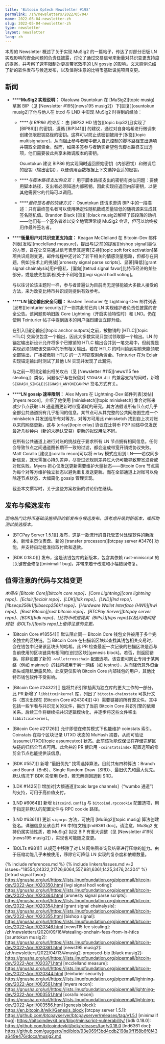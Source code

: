 ```yaml
---
title: 'Bitcoin Optech Newsletter #198'
permalink: /zh/newsletters/2022/05/04/
name: 2022-05-04-newsletter-zh
slug: 2022-05-04-newsletter-zh
type: newsletter
layout: newsletter
lang: zh
---
```

本周的 Newsletter 概述了关于实现 MuSig2 的一篇帖子，传达了对部分旧版 LN 实现影响的安全问题的负责任披露，讨论了通过交易信号来衡量对共识变更支持度的提案，并考察了速率限制对更高带宽效率的 LN gossip 的影响。文末照例总结了新的软件发布与候选发布，以及值得注意的比特币基础设施项目变更。

## 新闻

- **<!--musig2-implementation-notes-->****MuSig2 实现说明：** Olaoluwa Osuntokun 在 [MuSig2][topic musig] 草案 BIP（见 [Newsletter #195][news195 musig2]）下[回复][osuntokun musig2]了他与他人在 btcd 与 LND 中实现 MuSig2 时得到的经验：

  - **<!--interaction-with-bip86-->***与 BIP86 的交互：* 由 [BIP32 HD 钱包][topic bip32]且实现了 [BIP86][] 的密钥，遵循 [BIP341][] 的建议，通过对自身哈希进行微调来创建仅限密钥路径的密钥。这样可以防止该密钥被用于[多签][topic multisignature]，从而阻止参与者暗中嵌入自己控制的脚本路径支出选项并窃取全部资金。然而，如果多签参与者确实希望包含脚本路径支出选项，他们需要彼此共享未微调版本的密钥。

    Osuntokun 建议 BIP86 的实现同时返回原始密钥（内部密钥）和微调后的密钥（输出密钥），以便调用函数根据上下文选择合适的密钥。

  - **<!--interaction-with-scriptpath-spends-->***与脚本路径支出的交互：* 用于脚本路径支出的密钥有类似问题：要使用脚本路径，支出者必须知道内部密钥。因此实现应返回内部密钥，以便其他需要它的代码可以调用。

  - **<!--shortcut-for-final-signer-->***最终签名者的快捷方式：* Osuntokun 还请求澄清 BIP 中的一段描述：只有最终签名者可以使用确定性随机数或质量较低的随机源来生成其签名随机值。Brandon Black [回复][black musig2]解释了该段落的动机——他们有一个签名者难以安全地管理常规 MuSig2 会话，但可以始终被用作最终签名者。

- **<!--measuring-user-support-for-consensus-changes-->****衡量用户对共识变更支持度：** Keagan McClelland 在 Bitcoin-Dev 邮件列表[发帖][mcclelland measure]，提出与[之前的提案][bishop signal]类似的方案，旨在让交易通过信号表示其是否[支持][topic soft fork activation]某项共识规则变更。邮件线程中还讨论了若干相关的情感测量思路，但都存在问题，例如[技术上的挑战][aronesty signal parse scripts]、显著[降低][grant signal chainalysis]用户隐私、[偏向][tetrud signal favor]比特币经济的某些部分，或是使先投票者[处于不利地位][ivgi signal hodl voting]。

  与以往讨论该主题时一样，参与者普遍认为目前尚无足够能被大多数人接受的方法，来为改变比特币共识规则提供有效参考。

- **<!--ln-anchor-outputs-security-issue-->****LN 锚定输出安全问题：** Bastien Teinturier 在 Lightning-Dev 邮件列表[发布][teinturier security]了一则其此前已向 LN 实现维护者负责任披露的安全公告。该问题影响旧版 Core Lightning（开启实验特性时）和 LND。仍在使用 Teinturier 帖子中提到版本的用户强烈建议立即升级。

  在引入[锚定输出][topic anchor outputs]之前，被撤销的 [HTLC][topic HTLC] 交易仅包含一个输出，因此大多数实现只尝试领取那一个输出。LN 的锚定输出新设计允许将多个已撤销的 HTLC 输出合并到一笔交易中，但前提是实现必须领取该交易中的所有相关输出。若在 HTLC 的时间锁到期前未能领取全部输出，广播被撤销 HTLC 的一方可窃取剩余资金。Teinturier 在为 Eclair 实现锚定输出时测试了其他 LN 实现并发现了此漏洞。

  与之前一项锚定输出相关攻击（见 [Newsletter #115][news115 fee stealing]）类似，问题似乎与在保留对 `SIGHASH_ALL` 的兼容支持的同时，新增 `SIGHASH_SINGLE|SIGHASH_ANYONECANPAY` 签名方式有关。

- **<!--ln-gossip-rate-limiting-->****LN gossip 速率限制：** Alex Myers 在 Lightning-Dev 邮件列表[发帖][myers recon]，介绍了他使用 [minisketch][topic minisketch] 集合对账来减少节点获取 LN 通道图更新时带宽消耗的研究。其方法假设所有节点对几乎全部公共通道拥有几乎相同的信息。某节点可从其完整的公共网络图生成一个 minisketch 并发送给所有对等方，对等方可用此 minisketch 找到自上次对账以来的网络更新。这与 [erlay][topic erlay] 协议在比特币 P2P 网络中仅发送最近几秒钟内（新的未确认交易）更新的拟议用法不同。

  在所有公共通道上进行对账的挑战在于要求所有 LN 节点拥有相同信息。任何会导致节点之间通道图长期不一致的过滤，都会造成带宽开销或协议失败。Matt Corallo [建议][corallo recon]可以将 erlay 模式应用到 LN——若仅同步新信息，就无需担心持久差异，尽管过滤规则差异过大仍可能导致带宽浪费或对账失败。Myers 担心仅发送更新需要维护大量状态——Bitcoin Core 节点需为每个对等方维护独立状态以避免重复发送更新。而在全部通道上对账可以免除逐节点状态，大幅简化 gossip 管理实现。

  截至本文撰写时，关于这些方案权衡的讨论仍在继续。

## 发布与候选发布

*面向热门比特币基础设施项目的新发布与候选发布。请考虑升级到新版本，或帮助测试候选版本。*

- **<!--n8-->**[BTCPay Server 1.5.1][] 发布，这是一款流行的自托管支付处理软件的新版本，新增主页仪表盘、新的 [transfer processors][btcpay server #3476] 功能，并支持自动批准拉取付款和退款。

- **<!--n9-->**[BDK 0.18.0][] 发布，这是该钱包库的新版本，包含其依赖 rust-miniscript 的[关键安全修复][minimalif bug]，并带来若干改进和小幅错误修复。

## 值得注意的代码与文档变更

*本周在 [Bitcoin Core][bitcoin core repo]、[Core Lightning][core lightning repo]、[Eclair][eclair repo]、[LDK][ldk repo]、[LND][lnd repo]、[libsecp256k1][libsecp256k1 repo]、[Hardware Wallet Interface (HWI)][hwi repo]、[Rust Bitcoin][rust bitcoin repo]、[BTCPay Server][btcpay server repo]、[BDK][bdk repo]、[比特币改进提案（BIPs）][bips repo]以及[闪电网络规范（BOLTs）][bolts repo]上值得注意的变更。*

- [Bitcoin Core #18554][] 默认阻止同一 Bitcoin Core 钱包文件被用于多个完全独立的区块链。当 Bitcoin Core 在扫描新区块以查找其钱包相关交易时，会在钱包中记录该区块头的哈希。此 PR 检查最近一次记录的扫描区块是否与当前使用的区块链具有相同的[创世区块][genesis block]。若否，则返回错误，除非设置了新的 `-walletcrosschain` 配置选项。该变更可防止专用于某网络（例如 mainnet）的钱包被用于另一网络（如 testnet），从而降低意外资金损失或隐私泄露风险。此变更仅影响 Bitcoin Core 内部钱包的用户，其他比特币钱包软件不受影响。

- [Bitcoin Core #24322][] 是将共识引擎抽离为独立库的更大工作的一部分。此 PR 新增了 `libbitcoinkernel` 库，列出了 `bitcoin-chainstate` 可执行文件（首次出现在 [Bitcoin Core #24304][] 中）需要链接的所有源文件。其中包括一些乍看与共识无关的文件，揭示了当前 Bitcoin Core 共识引擎的依赖关系。后续工作将继续把共识逻辑模块化，并逐步将这些文件移出 `libbitcoinkernel`。

- [Bitcoin Core #21726][] 允许即便在修剪模式下也能维护 coinstats 索引。Coinstats 在每个区块记录 UTXO 状态的 MuHash 摘要，从而可验证 [assumeUTXO][topic assumeutxo] 状态。此前该功能仅保证在存储完整区块链的归档全节点可用。此合并的 PR 使启用 `-coinstatsindex` 配置选项的修剪全节点也能提供该信息。

- [BDK #557][] 新增 “最旧优先” 找零选择算法。目前共有四种算法：Branch and Bound（BnB）、Single Random Draw（SRD）、最旧优先和最大优先。默认情况下 BDK 先使用 BnB，若无解则回退到 SRD。

- [LDK #1425][] 增加对[大额通道][topic large channels]（“wumbo 通道”）的支持，可用于高价值支付。

- [LND #6064][] 新增 `bitcoind.config` 与 `bitcoind.rpccookie` 配置选项，用于指定非默认的配置文件与 RPC cookie 路径。

- [LND #6361][] 更新 `signrpc` 方法，可使用 [MuSig2][topic musig] 算法创建签名。详细信息见该合并 PR 中的[文档][lnd6361 doc]。请注意，MuSig2 支持仍属实验性质，若 MuSig2 拟议 BIP 有重大调整（见 [Newsletter #195][news195 musig2]），实现也可能随之变更。

- [BOLTs #981][] 从规范中移除了对 LN 网络图查询及结果进行压缩的能力。由于压缩功能几乎未被使用，移除它可降低 LN 实现的复杂度和依赖数量。


{% include references.md %}
{% include linkers/issues.md v=2 issues="18554,24322,21726,6064,557,981,6361,1425,3476,24304" %}
[tetrud signal favor]: https://gnusha.org/url/https://lists.linuxfoundation.org/pipermail/bitcoin-dev/2022-April/020350.html
[ivgi signal hodl voting]: https://gnusha.org/url/https://lists.linuxfoundation.org/pipermail/bitcoin-dev/2022-April/020364.html
[aronesty signal parse scripts]: https://gnusha.org/url/https://lists.linuxfoundation.org/pipermail/bitcoin-dev/2022-April/020354.html
[grant signal chainalysis]: https://gnusha.org/url/https://lists.linuxfoundation.org/pipermail/bitcoin-dev/2022-April/020355.html
[bishop signal]: https://gnusha.org/url/https://lists.linuxfoundation.org/pipermail/bitcoin-dev/2022-April/020346.html
[news115 fee stealing]: /zh/newsletters/2020/09/16/#stealing-onchain-fees-from-ln-htlcs
[osuntokun musig2]: https://gnusha.org/url/https://lists.linuxfoundation.org/pipermail/bitcoin-dev/2022-April/020361.html
[news195 musig2]: /zh/newsletters/2022/04/13/#musig2-proposed-bip
[black musig2]: https://gnusha.org/url/https://lists.linuxfoundation.org/pipermail/bitcoin-dev/2022-April/020371.html
[mcclelland measure]: https://gnusha.org/url/https://lists.linuxfoundation.org/pipermail/bitcoin-dev/2022-April/020344.html
[teinturier security]: https://gnusha.org/url/https://lists.linuxfoundation.org/pipermail/lightning-dev/2022-April/003561.html
[myers recon]: https://gnusha.org/url/https://lists.linuxfoundation.org/pipermail/lightning-dev/2022-April/003551.html
[corallo recon]: https://gnusha.org/url/https://lists.linuxfoundation.org/pipermail/lightning-dev/2022-April/003556.html
[genesis block]: https://en.bitcoin.it/wiki/Genesis_block
[btcpay server 1.5.1]: https://github.com/btcpayserver/btcpayserver/releases/tag/v1.5.1
[minimalif bug]: https://bitcoindevkit.org/blog/miniscript-vulnerability/
[bdk 0.18.0]: https://github.com/bitcoindevkit/bdk/releases/tag/v0.18.0
[lnd6361 doc]: https://github.com/guggero/lnd/blob/93e069f3bd4cdb2198a0ff158b6f8f43a649e476/docs/musig2.md
